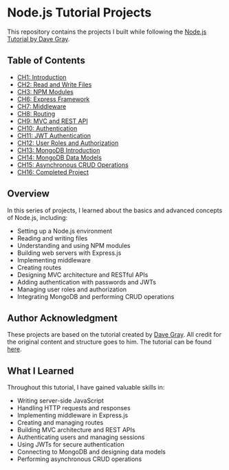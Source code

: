 # Node.js Tutorial Projects

This repository contains the projects I built while following the [Node.js Tutorial by Dave Gray](https://www.youtube.com/watch?v=f2EqECiTBL8).

## Table of Contents
- [CH1: Introduction](Education/Tutorials/NodeJS.tut/CH1.Intro)
- [CH2: Read and Write Files](Education/Tutorials/NodeJS.tut/CH2.ReadWrite)
- [CH3: NPM Modules](Education/Tutorials/NodeJS.tut/CH3.NPMModules)
- [CH6: Express Framework](Education/Tutorials/NodeJS.tut/CH6.Express)
- [CH7: Middleware](Education/Tutorials/NodeJS.tut/CH7.Middleware)
- [CH8: Routing](Education/Tutorials/NodeJS.tut/CH8.Routing)
- [CH9: MVC and REST API](Education/Tutorials/NodeJS.tut/CH9.MVCRestAPI)
- [CH10: Authentication](Education/Tutorials/NodeJS.tut/CH10.Authentication)
- [CH11: JWT Authentication](Education/Tutorials/NodeJS.tut/CH11.JWTAuth)
- [CH12: User Roles and Authorization](Education/Tutorials/NodeJS.tut/CH12.UserRolesAuth)
- [CH13: MongoDB Introduction](Education/Tutorials/NodeJS.tut/CH13.MongoDBIntro)
- [CH14: MongoDB Data Models](Education/Tutorials/NodeJS.tut/CH14.MongoDBDataModels)
- [CH15: Asynchronous CRUD Operations](Education/Tutorials/NodeJS.tut/CH15.AsyncCRUDOperations)
- [CH16: Completed Project](Education/Tutorials/NodeJS.tut/CH16.Completed)

## Overview

In this series of projects, I learned about the basics and advanced concepts of Node.js, including:
- Setting up a Node.js environment
- Reading and writing files
- Understanding and using NPM modules
- Building web servers with Express.js
- Implementing middleware
- Creating routes
- Designing MVC architecture and RESTful APIs
- Adding authentication with passwords and JWTs
- Managing user roles and authorization
- Integrating MongoDB and performing CRUD operations

## Author Acknowledgment

These projects are based on the tutorial created by [Dave Gray](https://www.youtube.com/user/davegray). All credit for the original content and structure goes to him. The tutorial can be found [here](https://www.youtube.com/watch?v=f2EqECiTBL8).

## What I Learned

Throughout this tutorial, I have gained valuable skills in:
- Writing server-side JavaScript
- Handling HTTP requests and responses
- Implementing middleware in Express.js
- Creating and managing routes
- Building MVC architecture and REST APIs
- Authenticating users and managing sessions
- Using JWTs for secure authentication
- Connecting to MongoDB and designing data models
- Performing asynchronous CRUD operations

